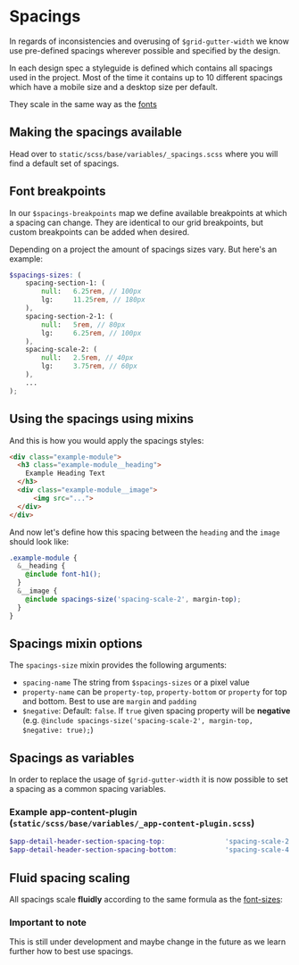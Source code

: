 # Spacings

In regards of inconsistencies and overusing of `$grid-gutter-width` we know use pre-defined spacings wherever possible and specified by the design.

In each design spec a styleguide is defined which contains all spacings used in the project. Most of the time it contains up to 10 different spacings which have a mobile size and a desktop size per default.

They scale in the same way as the [fonts](../stylesheets/typography.md)

## Making the spacings available

Head over to `static/scss/base/variables/_spacings.scss` where you will find a default set of spacings.

## Font breakpoints

In our `$spacings-breakpoints` map we define available breakpoints at which a spacing can change. They are identical to our grid breakpoints, but custom breakpoints can be added when desired.

Depending on a project the amount of spacings sizes vary. But here's an example:

```SCSS
$spacings-sizes: (
    spacing-section-1: (
        null:   6.25rem, // 100px
        lg:     11.25rem, // 180px
    ),
    spacing-section-2-1: (
        null:   5rem, // 80px
        lg:     6.25rem, // 100px
    ),
    spacing-scale-2: (
        null:   2.5rem, // 40px
        lg:     3.75rem, // 60px
    ),
    ...
);
```

## Using the spacings using <strong>mixins</strong>

And this is how you would apply the spacings styles:

```HTML
<div class="example-module">
  <h3 class="example-module__heading">
    Example Heading Text
  </h3>
  <div class="example-module__image">
      <img src="...">
  </div>
</div>
```

And now let's define how this spacing between the `heading` and the `image` should look like:

```SCSS
.example-module {
  &__heading {
    @include font-h1();
  }
  &__image {
    @include spacings-size('spacing-scale-2', margin-top);
  }
}
```

## Spacings mixin options

The `spacings-size` mixin provides the following arguments:

- `spacing-name` The string from `$spacings-sizes` or a pixel value
- `property-name` can be `property-top`, `property-bottom` or `property` for top and bottom. Best to use are `margin` and `padding`
- `$negative`: Default: `false`. If `true` given spacing property will be **negative**<br>(e.g. `@include spacings-size('spacing-scale-2', margin-top, $negative: true);`)

## Spacings as variables

In order to replace the usage of `$grid-gutter-width` it is now possible to set a spacing as a common spacing variables.

### Example app-content-plugin (`static/scss/base/variables/_app-content-plugin.scss`)

```SCSS
$app-detail-header-section-spacing-top:               'spacing-scale-2'; // pixel-value or spacing value. set to 'false' if no spacing should be used
$app-detail-header-section-spacing-bottom:            'spacing-scale-4'; // pixel-value or spacing value. set to 'false' if no spacing should be used
```

## Fluid spacing scaling

All spacings scale **fluidly** according to the same formula as the [font-sizes](./typography.md):

### Important to note

This is still under development and maybe change in the future as we learn further how to best use spacings.
